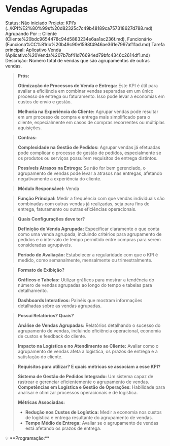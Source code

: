 # Vendas Agrupadas

Status: Não iniciado
Projeto: KPI’s (../KPI%E2%80%99s%20d82325c7c49b48189ca757318627d788.md)
Agrupando Por :: Cliente (Cliente%20bdc9654478c94d5883234e6aa1ac236f.md), Funcionário (Funciona%CC%81rio%20b49c90e1598f4946ae361e7997af11ad.md)
Tarefa principal: Aplicativo Venda (Aplicativo%20Venda%207b7bf41d76694ed79bfc4346c2614df1.md)
Descrição: Número total de vendas que são agrupamentos de outras vendas.

> **Prós:**
> 
> 
> **Otimização de Processos de Venda e Entrega:** Este KPI é útil para avaliar a eficiência em combinar vendas separadas em um único processo de entrega ou faturamento. Isso pode levar a economias em custos de envio e gestão.
> 
> **Melhoria na Experiência do Cliente:** Agrupar vendas pode resultar em um processo de compra e entrega mais simplificado para o cliente, especialmente em casos de compras recorrentes ou múltiplas aquisições.
> 

> **Contras:**
> 
> 
> **Complexidade na Gestão de Pedidos:** Agrupar vendas já efetuadas pode complicar o processo de gestão de pedidos, especialmente se os produtos ou serviços possuírem requisitos de entrega distintos.
> 
> **Possíveis Atrasos na Entrega:** Se não for bem gerenciado, o agrupamento de vendas pode levar a atrasos nas entregas, afetando negativamente a experiência do cliente.
> 

> **Módulo Responsável:**
Venda
> 

> **Função Principal:**
Medir a frequência com que vendas individuais são combinadas com outras vendas já realizadas, seja para fins de entrega, faturamento ou outras eficiências operacionais.
> 

> **Quais Configurações deve ter?**
> 
> 
> **Definição de Venda Agrupada:** Especificar claramente o que conta como uma venda agrupada, incluindo critérios para agrupamento de pedidos e o intervalo de tempo permitido entre compras para serem consideradas agrupáveis.
> 
> **Período de Avaliação:** Estabelecer a regularidade com que o KPI é medido, como semanalmente, mensalmente ou trimestralmente.
> 

> **Formato de Exibição?**
> 
> 
> **Gráficos e Tabelas:** Utilizar gráficos para mostrar a tendência do número de vendas agrupadas ao longo do tempo e tabelas para detalhamento.
> 
> **Dashboards Interativos:** Painéis que mostram informações detalhadas sobre as vendas agrupadas.
> 

> **Possuí Relatórios? Quais?**
> 
> 
> **Análise de Vendas Agrupadas:** Relatórios detalhando o sucesso do agrupamento de vendas, incluindo eficiência operacional, economia de custos e feedback do cliente.
> 
> **Impacto na Logística e no Atendimento ao Cliente:** Avaliar como o agrupamento de vendas afeta a logística, os prazos de entrega e a satisfação do cliente.
> 

> **Requisitos para utilizar? E quais métricas se associam a esse KPI?**
> 
> 
> **Sistema de Gestão de Pedidos Integrado:** Um sistema capaz de rastrear e gerenciar eficientemente o agrupamento de vendas.
> **Competências em Logística e Gestão de Operações:** Habilidade para analisar e otimizar processos operacionais e de logística.
> 
> **Métricas Associadas:**
> 
> - **Redução nos Custos de Logística:** Medir a economia nos custos de logística e entrega resultante do agrupamento de vendas.
> - **Tempo Médio de Entrega:** Avaliar se o agrupamento de vendas está afetando os prazos de entrega.

<aside>
💡 **Programação:**

</aside>